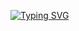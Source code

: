 [![Typing SVG](https://readme-typing-svg.demolab.com?font=Fira+Code&pause=1000&color=468C4F&random=false&width=435&lines=Hello%2C+my+name+is+Amalia+Serban;Game+programmer;Always+learning+new+things)](https://git.io/typing-svg)



